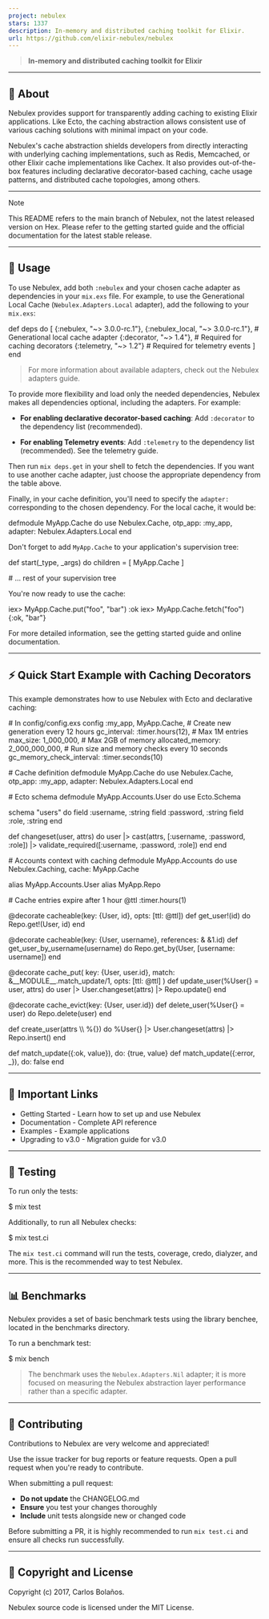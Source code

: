 ```yaml
---
project: nebulex
stars: 1337
description: In-memory and distributed caching toolkit for Elixir.
url: https://github.com/elixir-nebulex/nebulex
---
```


> **In-memory and distributed caching toolkit for Elixir**

* * *

🚀 About
--------

Nebulex provides support for transparently adding caching to existing Elixir applications. Like Ecto, the caching abstraction allows consistent use of various caching solutions with minimal impact on your code.

Nebulex's cache abstraction shields developers from directly interacting with underlying caching implementations, such as Redis, Memcached, or other Elixir cache implementations like Cachex. It also provides out-of-the-box features including declarative decorator-based caching, cache usage patterns, and distributed cache topologies, among others.

* * *

Note

This README refers to the main branch of Nebulex, not the latest released version on Hex. Please refer to the getting started guide and the official documentation for the latest stable release.

* * *

📖 Usage
--------

To use Nebulex, add both `:nebulex` and your chosen cache adapter as dependencies in your `mix.exs` file. For example, to use the Generational Local Cache (`Nebulex.Adapters.Local` adapter), add the following to your `mix.exs`:

def deps do
  \[
    {:nebulex, "~> 3.0.0-rc.1"},
    {:nebulex\_local, "~> 3.0.0-rc.1"}, \# Generational local cache adapter
    {:decorator, "~> 1.4"},            \# Required for caching decorators
    {:telemetry, "~> 1.2"}             \# Required for telemetry events
  \]
end

> For more information about available adapters, check out the Nebulex adapters guide.

To provide more flexibility and load only the needed dependencies, Nebulex makes all dependencies optional, including the adapters. For example:

-   **For enabling declarative decorator-based caching**: Add `:decorator` to the dependency list (recommended).
    
-   **For enabling Telemetry events**: Add `:telemetry` to the dependency list (recommended). See the telemetry guide.
    

Then run `mix deps.get` in your shell to fetch the dependencies. If you want to use another cache adapter, just choose the appropriate dependency from the table above.

Finally, in your cache definition, you'll need to specify the `adapter:` corresponding to the chosen dependency. For the local cache, it would be:

defmodule MyApp.Cache do
  use Nebulex.Cache,
    otp\_app: :my\_app,
    adapter: Nebulex.Adapters.Local
end

Don't forget to add `MyApp.Cache` to your application's supervision tree:

def start(\_type, \_args) do
  children \= \[
    MyApp.Cache
  \]

  \# ... rest of your supervision tree

You're now ready to use the cache:

iex\> MyApp.Cache.put("foo", "bar")
:ok
iex\> MyApp.Cache.fetch("foo")
{:ok, "bar"}

For more detailed information, see the getting started guide and online documentation.

* * *

⚡ Quick Start Example with Caching Decorators
---------------------------------------------

This example demonstrates how to use Nebulex with Ecto and declarative caching:

\# In config/config.exs
config :my\_app, MyApp.Cache,
  \# Create new generation every 12 hours
  gc\_interval: :timer.hours(12),
  \# Max 1M entries
  max\_size: 1\_000\_000,
  \# Max 2GB of memory
  allocated\_memory: 2\_000\_000\_000,
  \# Run size and memory checks every 10 seconds
  gc\_memory\_check\_interval: :timer.seconds(10)

\# Cache definition
defmodule MyApp.Cache do
  use Nebulex.Cache,
    otp\_app: :my\_app,
    adapter: Nebulex.Adapters.Local
end

\# Ecto schema
defmodule MyApp.Accounts.User do
  use Ecto.Schema

  schema "users" do
    field :username, :string
    field :password, :string
    field :role, :string
  end

  def changeset(user, attrs) do
    user
    |> cast(attrs, \[:username, :password, :role\])
    |> validate\_required(\[:username, :password, :role\])
  end
end

\# Accounts context with caching
defmodule MyApp.Accounts do
  use Nebulex.Caching, cache: MyApp.Cache

  alias MyApp.Accounts.User
  alias MyApp.Repo

  \# Cache entries expire after 1 hour
  @ttl :timer.hours(1)

  @decorate cacheable(key: {User, id}, opts: \[ttl: @ttl\])
  def get\_user!(id) do
    Repo.get!(User, id)
  end

  @decorate cacheable(key: {User, username}, references: & &1.id)
  def get\_user\_by\_username(username) do
    Repo.get\_by(User, \[username: username\])
  end

  @decorate cache\_put(
              key: {User, user.id},
              match: &\_\_MODULE\_\_.match\_update/1,
              opts: \[ttl: @ttl\]
            )
  def update\_user(%User{} \= user, attrs) do
    user
    |> User.changeset(attrs)
    |> Repo.update()
  end

  @decorate cache\_evict(key: {User, user.id})
  def delete\_user(%User{} \= user) do
    Repo.delete(user)
  end

  def create\_user(attrs \\\\ %{}) do
    %User{}
    |> User.changeset(attrs)
    |> Repo.insert()
  end

  def match\_update({:ok, value}), do: {true, value}
  def match\_update({:error, \_}), do: false
end

* * *

🔗 Important Links
------------------

-   Getting Started - Learn how to set up and use Nebulex
-   Documentation - Complete API reference
-   Examples - Example applications
-   Upgrading to v3.0 - Migration guide for v3.0

* * *

🧪 Testing
----------

To run only the tests:

$ mix test

Additionally, to run all Nebulex checks:

$ mix test.ci

The `mix test.ci` command will run the tests, coverage, credo, dialyzer, and more. This is the recommended way to test Nebulex.

* * *

📊 Benchmarks
-------------

Nebulex provides a set of basic benchmark tests using the library benchee, located in the benchmarks directory.

To run a benchmark test:

$ mix bench

> The benchmark uses the `Nebulex.Adapters.Nil` adapter; it is more focused on measuring the Nebulex abstraction layer performance rather than a specific adapter.

* * *

🤝 Contributing
---------------

Contributions to Nebulex are very welcome and appreciated!

Use the issue tracker for bug reports or feature requests. Open a pull request when you're ready to contribute.

When submitting a pull request:

-   **Do not update** the CHANGELOG.md
-   **Ensure** you test your changes thoroughly
-   **Include** unit tests alongside new or changed code

Before submitting a PR, it is highly recommended to run `mix test.ci` and ensure all checks run successfully.

* * *

📄 Copyright and License
------------------------

Copyright (c) 2017, Carlos Bolaños.

Nebulex source code is licensed under the MIT License.
